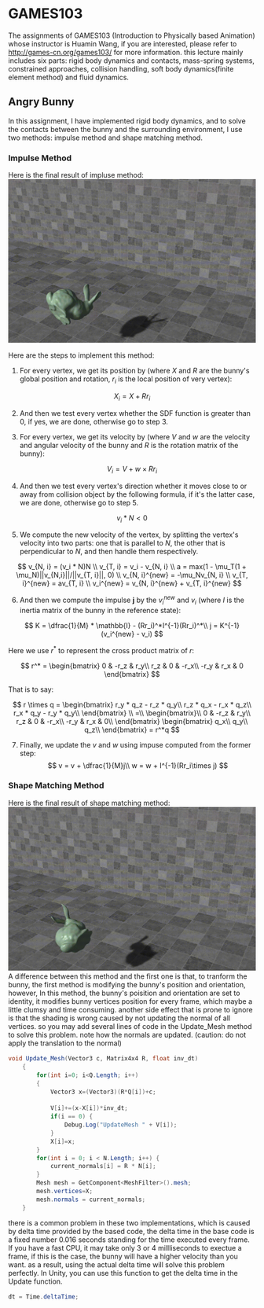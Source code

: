 # GAMES103

The assignments of GAMES103 (Introduction to Physically based Animation) whose instructor is Huamin Wang, if you are interested, please refer to http://games-cn.org/games103/ for more information. this lecture mainly includes six parts: rigid body dynamics and contacts, mass-spring systems, constrained approaches, collision handling, soft body dynamics(finite element method) and fluid dynamics.

## Angry Bunny

In this assignment, I have implemented rigid body dynamics, and to solve the contacts between the bunny and the surrounding environment, I use two methods: impulse method and shape matching method.

### Impulse Method

Here is the final result of impluse method:
![impulse_method](lab1/results/impulse_method.gif)

Here are the steps to implement this method:

1. For every vertex, we get its position by (where *X* and *R* are the bunny's global position and rotation,  $r_i$ is the local position of very vertex):

$$
X_i = X + Rr_i
$$

2. And then we test every vertex whether the SDF function is greater than 0, if yes, we are done, otherwise go to step 3.

3. For every vertex, we get its velocity by (where $V$ and $w$ are the velocity and angular velocity of the bunny and *R* is the rotation matrix of the bunny):

$$
V_i = V + w \times Rr_i
$$

4. And then we test every vertex's direction whether it moves close to or away from collision object by the following formula, if it's the latter case, we are done, otherwise go to step 5.

$$
v_i * N < 0
$$

5. We compute the new velocity of the vertex, by splitting the vertex's velocity into two parts: one that is parallel to $N$, the other that is perpendicular to $N$, and then handle them respectively.


$$
v_{N, i} = (v_i * N)N \\
v_{T, i} = v_i - v_{N, i} \\
a = max(1 - \mu_T(1 + \mu_N)||v_{N,i}||/||v_{T, i}||, 0) \\
v_{N, i}^{new} = -\mu_Nv_{N, i} \\
v_{T, i}^{new} = av_{T, i} \\
v_i^{new} = v_{N, i}^{new} + v_{T, i}^{new}
$$

6. And then we compute the impulse **j** by the  $v_i^{new}$ and $v_i$ (where $I$ is the inertia matrix of the bunny in the reference state):

$$
K = \dfrac{1}{M} * \mathbb{I} - (Rr_i)^*I^{-1}(Rr_i)^*\\
j = K^{-1}(v_i^{new} - v_i)
$$

Here we use $r^*$ to represent the cross product matrix of *r*:

$$
r^* =
\begin{bmatrix}
0 & -r_z & r_y\\
r_z & 0 & -r_x\\
-r_y & r_x & 0
\end{bmatrix}
$$

That is to say:

$$
r \times q =
\begin{bmatrix}
r_y * q_z - r_z * q_y\\
r_z * q_x - r_x * q_z\\
r_x * q_y - r_y * q_y\\
\end{bmatrix} \\
=\\
\begin{bmatrix}\\
0 & -r_z & r_y\\
r_z & 0 & -r_x\\
-r_y & r_x & 0\\
\end{bmatrix}
\begin{bmatrix}
q_x\\
q_y\\
q_z\\
\end{bmatrix}
= r^*q
$$
   
   
7. Finally, we update the *v* and *w* using impuse computed from the former step:
$$
v = v + \dfrac{1}{M}j\\
w = w + I^{-1}(Rr_i\times j)
$$
   

### Shape Matching Method

Here is the final result of shape matching method:
![shape_matching](lab1/results/shape_matching.gif)
A difference between this method and the first one is that, to tranform the bunny, the first method is modifying the bunny's position and orientation, however, In this method, the bunny's poisition and orientation are set to identity, it modifies bunny vertices position for every frame, which maybe a little clumsy and time consuming. another side effect that is prone to ignore is that the shading is wrong caused by not updating the normal of all vertices. so you may add several lines of code in the Update_Mesh method to solve this problem. note how the normals are updated. (caution: do not apply the translation to the normal)

```C#
void Update_Mesh(Vector3 c, Matrix4x4 R, float inv_dt)
   	{
   		for(int i=0; i<Q.Length; i++)
		{
			Vector3 x=(Vector3)(R*Q[i])+c;

			V[i]+=(x-X[i])*inv_dt;
			if(i == 0) {
				Debug.Log("UpdateMesh " + V[i]);
			}
			X[i]=x;
		}
		for(int i = 0; i < N.Length; i++) {
			current_normals[i] = R * N[i];
		}
		Mesh mesh = GetComponent<MeshFilter>().mesh;
		mesh.vertices=X;
		mesh.normals = current_normals;
   	}
```

there is a common problem in these two implementations, which is caused by delta time provided by the based code, the delta time in the base code is a fixed number 0.016 seconds standing for the time executed every frame. If you have a fast CPU, it may take only 3 or 4 millliseconds to exectue a frame, if this is the case, the bunny will have a higher velocity than you want. as a result, using the actual delta time will solve this problem perfectly.
In Unity, you can use this function to get the delta time in the Update function.

```C#
dt = Time.deltaTime;
```
